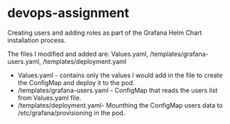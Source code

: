 # devops-assignment
Creating users and adding roles as part of the Grafana Helm Chart installation process. 

The files I modified and added are: Values.yaml, /templates/grafana-users.yaml, /templates/deployment.yaml

* Values.yaml - contains only the values I would add in the file to create the ConfigMap and deploy it to the pod. 
* /templates/grafana-users.yaml - ConfigMap that reads the users list from Values.yaml file. 
* /templates/deployment.yaml- Mounthing the ConfigMap users data to /etc/grafana/provisioning in the pod. 
